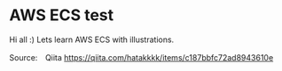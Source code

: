# AWS ECS test

Hi all :)
Lets learn AWS ECS with illustrations.

Source:　Qiita https://qiita.com/hatakkkk/items/c187bbfc72ad8943610e
